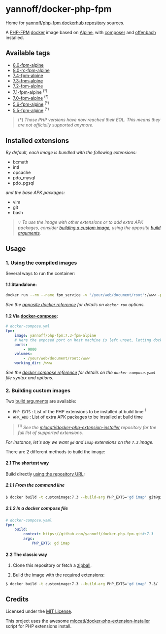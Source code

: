 # yannoff/docker-php-fpm

Home for [yannoff/php-fpm dockerhub repository](https://hub.docker.com/repository/docker/yannoff/php-fpm "dockerhub") sources.

A [PHP-FPM](http://php.net/manual/fr/install.fpm.php "PHP FastCGI Process Manager") [docker](https://www.docker.com/ "docker") image based on [Alpine](https://alpinelinux.org/ "Alpine Linux"), with [composer](https://getcomposer.org/ "composer") and [offenbach](https://github.com/yannoff/offenbach) installed.

## Available tags

- [8.0-fpm-alpine](https://github.com/yannoff/docker-php-fpm/blob/master/8.0/Dockerfile)
- [8.0-rc-fpm-alpine](https://github.com/yannoff/docker-php-fpm/blob/master/8.0-rc/Dockerfile)
- [7.4-fpm-alpine](https://github.com/yannoff/docker-php-fpm/blob/master/7.4/Dockerfile)
- [7.3-fpm-alpine](https://github.com/yannoff/docker-php-fpm/blob/master/7.3/Dockerfile)
- [7.2-fpm-alpine](https://github.com/yannoff/docker-php-fpm/blob/master/7.2/Dockerfile)
- [7.1-fpm-alpine](https://github.com/yannoff/docker-php-fpm/blob/master/7.1/Dockerfile) <sup>(*)</sup>
- [7.0-fpm-alpine](https://github.com/yannoff/docker-php-fpm/blob/master/7.0/Dockerfile) <sup>(*)</sup>
- [5.6-fpm-alpine](https://github.com/yannoff/docker-php-fpm/blob/master/5.6/Dockerfile) <sup>(*)</sup>
- [5.5-fpm-alpine](https://github.com/yannoff/docker-php-fpm/blob/master/5.5/Dockerfile) <sup>(*)</sup>

> (*) _Those PHP versions have now reached their EOL. This means they are not officially supported anymore._

## Installed extensions

_By default, each image is bundled with the following extensions:_

- bcmath
- intl
- opcache
- pdo_mysql
- pdo_pgsql

_and the base APK packages:_

- vim
- git
- bash


> :bulb: _To use the image with other extensions or to add extra APK packages, consider [building a custom image](https://github.com/yannoff/docker-php-fpm/#2-building-custom-images), using the apposite [build arguments](https://docs.docker.com/engine/reference/commandline/build/#set-build-time-variables---build-arg)._

## Usage

### 1. Using the compiled images

Several ways to run the container:

#### 1.1 Standalone:


```bash
docker run --rm --name fpm_service -v "/your/web/document/root":/www -p 9000:9001 -w /www yannoff/php-fpm:7.3-fpm_alpine
```

_See the [apposite docker reference](https://docs.docker.com/engine/reference/run/) for details on `docker run` options._


#### 1.2 Via [docker-compose](https://github.com/docker/compose "Docker Compose Project"):

```yaml
# docker-compose.yml
fpm:
    image: yannoff/php-fpm:7.3-fpm-alpine
    # Here the exposed port on host machine is left unset, letting docker allocate it automatically to a free available port
    ports:
        - 9000
    volumes:
        - /your/web/document/root:/www
    working_dir: /www 

```

_See the [docker compose reference](https://docs.docker.com/compose/compose-file/) for details on the `docker-compose.yaml` file syntax and options._

### 2. Building custom images

Two [build arguments](https://docs.docker.com/engine/reference/commandline/build/#set-build-time-variables---build-arg) are available:

- `PHP_EXTS` : List of the PHP extensions to be installed at build time <sup>1</sup>
- `APK_ADD` : List of extra APK packages to be installed at build time


> <sup>(1)</sup> _See the [mlocati/docker-php-extension-installer](https://github.com/mlocati/docker-php-extension-installer#supported-php-extensions) repository for the full list of supported extensions._

_For instance, let's say we want `gd` and `imap` extensions on the `7.3` image._

There are 2 different methods to build the image:

#### 2.1 The shortest way

Build directly [using the repository URL](https://docs.docker.com/engine/reference/commandline/build/#git-repositories):

##### 2.1.1 From the command line

```bash
$ docker build -t customimage:7.3 --build-arg PHP_EXTS='gd imap' git@github.com:yannoff/docker-php-fpm.git#:7.3/
```

##### 2.1.2 In a docker compose file

```yaml
# docker-compose.yaml
fpm:
    build:
        context: https://github.com/yannoff/docker-php-fpm.git#:7.3
        args:
            PHP_EXTS: gd imap
```


#### 2.2 The classic way

1. Clone this repository or fetch a [zipball](https://github.com/yannoff/docker-php-fpm/archive/master.zip).

2. Build the image with the required extensions:


```bash
$ docker build -t customimage:7.3 --build-arg PHP_EXTS='gd imap' 7.3/
```


## Credits

Licensed under the [MIT License](https://github.com/yannoff/docker-php-fpm/blob/master/LICENSE).

This project uses the awesome [mlocati/docker-php-extension-installer](https://github.com/mlocati/docker-php-extension-installer) script for PHP extensions install.
